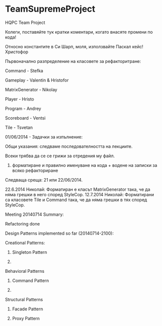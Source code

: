 ﻿TeamSupremeProject
==================

HQPC Team Project

Колеги, поставяйте тук кратки коментари, когато внасяте промени по кода!

Относно константите в Си Шарп, моля, използвайте Паскал кейс! Христофор

Първоначално разпределение на класовете за рефакторитране:

Command - Stefka

Gameplay - Valentin & Hristofor

MatrixGenerator - Nikolay

Player - Hristo

Program - Andrey

Scoreboard - Ventsi

Tile - Tsvetan

01/06/2014 - Задачки за изпълнение:

Общи указания: следваме последователността на лекциите.

Всеки трябва да се се грижи за отредения му файл.

1) форматиране и правилно именуване на кода + водене на записки за всяко рефакториране

Следваща среща: 21 или 22/06/2014.

22.6.2014 Николай: Форматиран е класът MatrixGenerator така, че да няма грешки в него според StyleCop. 
12.7.2014 Николай: Форматирани са класовете Tile и Command така, че да няма грешки в тях според StyleCop. 

Meeting 20140714 Summary:

Refactoring done

Design Patterns implemented so far (20140714-2100):

Creational Patterns:

1) Singleton Pattern

2) 

Behavioral Patterns 

1) Command Pattern

2) 

Structural Patterns

1) Facade Pattern

2) Proxy Pattern


